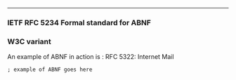 
---

### IETF RFC 5234 Formal standard for ABNF

### W3C variant 

An example of ABNF in action is : RFC 5322: Internet Mail

```abnf
; example of ABNF goes here
```